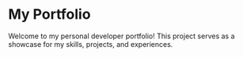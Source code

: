 # My Portfolio

Welcome to my personal developer portfolio! This project serves as a showcase for my skills, projects, and experiences.
